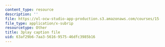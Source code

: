 ```yaml
---
content_type: resource
description: ''
file: https://ol-ocw-studio-app-production.s3.amazonaws.com/courses/15-s21-nuts-and-bolts-of-business-plans-january-iap-2014/63af29b67aa35616957546dfc3985b16_Azq6S6Hx0gU.vtt
file_type: application/x-subrip
resourcetype: Other
title: 3play caption file
uid: 63af29b6-7aa3-5616-9575-46dfc3985b16
---
```

